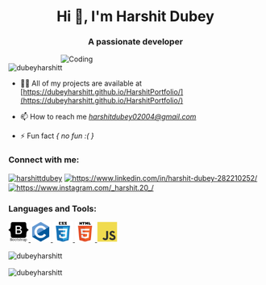 <h1 align="center">Hi 👋, I'm Harshit Dubey</h1>
<h3 align="center">A passionate developer</h3>
<img align="right" alt="Coding" width="400" src="https://media3.giphy.com/media/v1.Y2lkPTc5MGI3NjExNDQ0ZmE5MTI0NjljZTJlNzQ0MTE3Nzg0ZmQ0YWMwMWQyOTdmNDVlNCZjdD1n/HscDLzkO8EOTmgkhQP/giphy.gif">

<p align="left"> <img src="https://komarev.com/ghpvc/?username=dubeyharshitt&label=Profile%20views&color=0e75b6&style=flat" alt="dubeyharshitt" /> </p>

- 👨‍💻 All of my projects are available at [https://dubeyharshitt.github.io/HarshitPortfolio/](https://dubeyharshitt.github.io/HarshitPortfolio/)

- 📫 How to reach me *harshitdubey02004@gmail.com*

- ⚡ Fun fact *{ no fun :( }*

<h3 align="left">Connect with me:</h3>
<p align="left">
<a href="https://twitter.com/harshittdubey" target="blank"><img align="center" src="https://raw.githubusercontent.com/rahuldkjain/github-profile-readme-generator/master/src/images/icons/Social/twitter.svg" alt="harshittdubey" height="30" width="40" /></a>
<a href="https://linkedin.com/in/https://www.linkedin.com/in/harshit-dubey-282210252/" target="blank"><img align="center" src="https://raw.githubusercontent.com/rahuldkjain/github-profile-readme-generator/master/src/images/icons/Social/linked-in-alt.svg" alt="https://www.linkedin.com/in/harshit-dubey-282210252/" height="30" width="40" /></a>
<a href="https://instagram.com/https://www.instagram.com/_harshit.20_/" target="blank"><img align="center" src="https://raw.githubusercontent.com/rahuldkjain/github-profile-readme-generator/master/src/images/icons/Social/instagram.svg" alt="https://www.instagram.com/_harshit.20_/" height="30" width="40" /></a>
</p>

<h3 align="left">Languages and Tools:</h3>
<p align="left"> <a href="https://getbootstrap.com" target="_blank" rel="noreferrer"> <img src="https://raw.githubusercontent.com/devicons/devicon/master/icons/bootstrap/bootstrap-plain-wordmark.svg" alt="bootstrap" width="40" height="40"/> </a> <a href="https://www.cprogramming.com/" target="_blank" rel="noreferrer"> <img src="https://raw.githubusercontent.com/devicons/devicon/master/icons/c/c-original.svg" alt="c" width="40" height="40"/> </a> <a href="https://www.w3schools.com/css/" target="_blank" rel="noreferrer"> <img src="https://raw.githubusercontent.com/devicons/devicon/master/icons/css3/css3-original-wordmark.svg" alt="css3" width="40" height="40"/> </a> <a href="https://www.w3.org/html/" target="_blank" rel="noreferrer"> <img src="https://raw.githubusercontent.com/devicons/devicon/master/icons/html5/html5-original-wordmark.svg" alt="html5" width="40" height="40"/> </a> <a href="https://developer.mozilla.org/en-US/docs/Web/JavaScript" target="_blank" rel="noreferrer"> <img src="https://raw.githubusercontent.com/devicons/devicon/master/icons/javascript/javascript-original.svg" alt="javascript" width="40" height="40"/> </a> </p>

<p><img align="center" src="https://github-readme-stats.vercel.app/api/top-langs?username=dubeyharshitt&show_icons=true&locale=en&layout=compact" alt="dubeyharshitt" /></p>

<p><img align="center" src="https://github-readme-streak-stats.herokuapp.com/?user=dubeyharshitt&" alt="dubeyharshitt" /></p>

